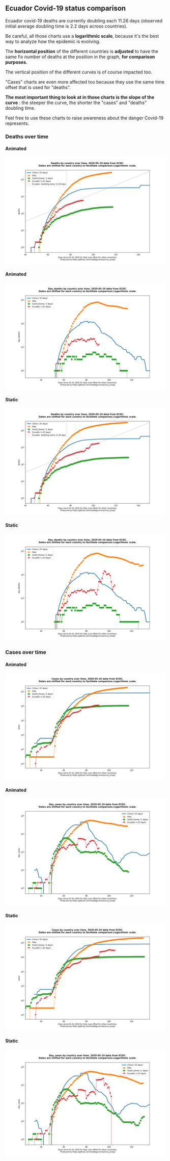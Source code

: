 ## Ecuador Covid-19 status comparison 

Ecuador covid-19 deaths are currently doubling each 11.26 days (observed initial average doubling time is 2.2 days across countries).



Be careful, all those charts use a **logarithmic scale**, because it's the best way to analyze how the epidemic is evolving.
 
The **horizontal position** of the different countries is **adjusted** to have the same fix number of deaths at the position in the graph, **for comparison purposes**.

The vertical position of the different curves is of course impacted too.

"Cases" charts are even more affected too because they use the same time offset that is used for "deaths".

**The most important thing to look at in those charts is the slope of the curve** : the steeper the curve, the shorter the "cases" and "deaths" doubling time.

Feel free to use these charts to raise awareness about the danger Covid-19 represents. 


 
### Deaths over time
 
#### Animated
![Ecuador covid-19 deaths animated chart](https://raw.githubusercontent.com/madlag/coronavirus_study/master/notebooks/graphs/2020-05-10/countries/Ecuador/2020-05-10_Ecuador_deaths.gif "Ecuador covid-19 deaths animated chart")   
 
#### Animated
![Ecuador covid-19 daily deaths animated chart](https://raw.githubusercontent.com/madlag/coronavirus_study/master/notebooks/graphs/2020-05-10/countries/Ecuador/2020-05-10_Ecuador_day_deaths.gif "Ecuador covid-19 day_deaths animated chart")   
 
#### Static
![Ecuador covid-19 deaths static chart](https://raw.githubusercontent.com/madlag/coronavirus_study/master/notebooks/graphs/2020-05-10/countries/Ecuador/2020-05-10_Ecuador_deaths.png "Ecuador covid-19 deaths static chart")   
 
#### Static
![Ecuador covid-19 daily deaths static chart](https://raw.githubusercontent.com/madlag/coronavirus_study/master/notebooks/graphs/2020-05-10/countries/Ecuador/2020-05-10_Ecuador_day_deaths.png "Ecuador covid-19 day_deaths static chart")   

 
### Cases over time
 
#### Animated
![Ecuador covid-19 cases animated chart](https://raw.githubusercontent.com/madlag/coronavirus_study/master/notebooks/graphs/2020-05-10/countries/Ecuador/2020-05-10_Ecuador_cases.gif "Ecuador covid-19 cases animated chart")   
 
#### Animated
![Ecuador covid-19 daily cases animated chart](https://raw.githubusercontent.com/madlag/coronavirus_study/master/notebooks/graphs/2020-05-10/countries/Ecuador/2020-05-10_Ecuador_day_cases.gif "Ecuador covid-19 day_cases animated chart")   
 
#### Static
![Ecuador covid-19 cases static chart](https://raw.githubusercontent.com/madlag/coronavirus_study/master/notebooks/graphs/2020-05-10/countries/Ecuador/2020-05-10_Ecuador_cases.png "Ecuador covid-19 cases static chart")   
 
#### Static
![Ecuador covid-19 daily cases static chart](https://raw.githubusercontent.com/madlag/coronavirus_study/master/notebooks/graphs/2020-05-10/countries/Ecuador/2020-05-10_Ecuador_day_cases.png "Ecuador covid-19 day_cases static chart")   

